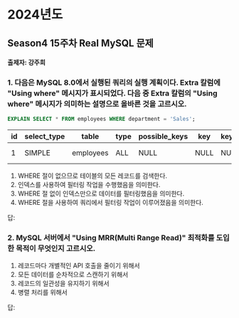 # 2024년도
## Season4 15주차 Real MySQL 문제
#### 출제자: 강주희

### 1. 다음은 MySQL 8.0에서 실행된 쿼리의 실행 계획이다. Extra 칼럼에 "Using where" 메시지가 표시되었다. 다음 중 Extra 칼럼의 "Using where" 메시지가 의미하는 설명으로 올바른 것을 고르시오.

```sql
EXPLAIN SELECT * FROM employees WHERE department = 'Sales';
```
| id | select_type | table     | type | possible_keys | key  | key_len | ref  | rows | Extra       |
|----|-------------|-----------|------|---------------|------|---------|------|------|-------------|
| 1  | SIMPLE      | employees | ALL  | NULL          | NULL | NULL    | NULL | 1000 | Using where |

1. WHERE 절이 없으므로 테이블의 모든 레코드를 검색한다. 
2. 인덱스를 사용하여 필터링 작업을 수행했음을 의미한다.
3. WHERE 절 없이 인덱스만으로 데이터를 필터링했음을 의미한다.
4. WHERE 절을 사용하여 쿼리에서 필터링 작업이 이루어졌음을 의미한다.


답: 


### 2. MySQL 서버에서 "Using MRR(Multi Range Read)" 최적화를 도입한 목적이 무엇인지 고르시오.

1. 레코드마다 개별적인 API 호출을 줄이기 위해서
2. 모든 데이터를 순차적으로 스캔하기 위해서
3. 레코드의 일관성을 유지하기 위해서
4. 병렬 처리를 위해서

답: 
